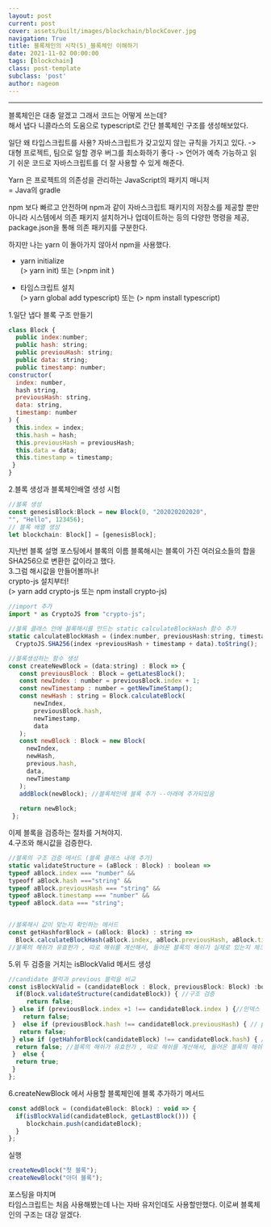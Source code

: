 ```yaml
---
layout: post
current: post
cover: assets/built/images/blockchain/blockCover.jpg
navigation: True
title: 블록체인의 시작(5)_블록체인 이해하기 
date: 2021-11-02 00:00:00
tags: [blockchain]
class: post-template
subclass: 'post'
author: nageom
---
```

* * *
블록체인은 대충 알겠고 그래서 코드는 어떻게 쓰는데? <br>
해서 냅다 니콜라스의 도움으로 typescript로 간단 블록체인 구조를 생성해보았다. 

일단 왜 타입스크립트를 사용? 
자바스크립트가 갖고있지 않는 규칙을 가지고 있다. 
-> 대형 프로젝트, 팀으로 일할 경우 버그를 최소화하기 좋다
-> 언어가 예측 가능하고 읽기 쉬운 코드로 자바스크립트를 더 잘 사용할 수 있게 해준다. 

Yarn 은 프로젝트의 의존성을 관리하는 JavaScript의 패키지 매니저<br>
= Java의 gradle 

npm 보다 빠르고 안전하며 npm과 같이 자바스크립트 패키지의 저장소를 제공할 뿐만 아니라
시스템에서 의존 패키지 설치하거나 업데이트하는 등의 다양한 명령을 제공, package.json을 통해 의존 패키지를 구분한다. 

하지만 나는 yarn 이 돌아가지 않아서 npm을 사용했다. <br>
* yarn initialize <br>
(> yarn init) 또는 
(>npm init ) <br>


* 타임스크립트 설치  <br>
  (> yarn global add typescript) 
또는
  (> npm install typescript)

1.일단 냅다 블록 구조 만들기
~~~ javascript
class Block {
  public index:number;
  public hash: string;
  public previouHash: string;
  public data: string;
  public timestamp: number;
constructor(
  index: number,
  hash string,
  previousHash: string,
  data: string,
  timestamp: number
) { 
  this.index = index;
  this.hash = hash;
  this.previousHash = previousHash;
  this.data = data;
  this.timestamp = timestamp;
 }
}

~~~
2.블록 생성과 블록체인배열 생성 시험 
~~~ javascript
//블록 생성
const genesisBlock:Block = new Block(0, "202020202020", 
"", "Hello", 123456);
// 블록 배열 생성 
let blockchain: Block[] = [genesisBlock];
~~~

지난번 블록 설명 포스팅에서 블록의 이름 블록해시는 블록이 가진 여러요소들의 합을 SHA256으로 변환한 값이라고 했다.<br>
3.그럼 해시값을 만들어볼까나!<br>
 crypto-js 설치부터!<br>
(> yarn add crypto-js 또는 npm install crypto-js)
~~~ javascript
//import 추가
import * as CryptoJS from "crypto-js";

//블록 클래스 안에 블록해시를 만드는 static calculateBlockHash 함수 추가  
static calculateBlockHash = (index:number, previousHash:string, timestamp:number, data: string ) : string => 
  CryptoJS.SHA256(index +previousHash + timestamp + data).toString();

//블록생성하는 함수 생성 
const createNewBlock = (data:string) : Block => {
   const previousBlock : Block = getLatesBlock();
   const newIndex : number = previousBlock.index + 1;
   const newTimestamp : number = getNewTimeStamp();
   const newHash : string = Block.calculateBlock(
       newIndex,
       previousBlock.hash, 
       newTimestamp, 
       data
   );
   const newBlock : Block = new Block(
     newIndex, 
     newHash,  
     previous.hash,
     data,
     newTimestamp 
   );
   addBlock(newBlock); //블록체인에 블록 추가 --아래에 추가되있음
   
   return newBlock;
 };

~~~

이제 블록을 검증하는 절차를 거쳐야지.<br>
4.구조와 해시값을 검증한다. 
~~~ javascript
//블록의 구조 검증 메서드 (블록 클래스 내에 추가) 
static validateStructure = (aBlock : Block) : boolean => 
typeof aBlock.index === "number" && 
typeoff aBlock.hash ==="string" && 
typeof aBlock.previousHash === "string" &&
typeof aBlock.timestamp === "number" &&
typeof aBlock.data === "string";


//블록해시 값이 맞는지 확인하는 메서드 
const getHashforBlock = (aBlock: Block) : string => 
  Block.calculateBlockHash(aBlock.index, aBlock.previousHash, aBlock.timestamp, aBlock.data);
//블록의 해쉬가 유효한가 , 따로 해쉬를 계산해서, 들어온 블록의 해쉬가 실제로 있는지 체크
~~~
5.위 두 검증을 거치는 isBlockValid 메서드 생성
~~~ javascript
//candidate 블럭과 previous 블럭을 비교 
const isBlockValid = (candidateBlock : Block, previousBlock: Block) :boolean => {  
  if(Block.validateStructure(candidateBlock)) { //구조 검증 
     return false;
 } else if (previousBlock.index +1 !== candidateBlock.index ) {//인덱스 검증 
    return false;
 }  else if (previousBlock.hash !== candidateBlock.previousHash) { // preHash 검증
   return false;
 } else if (getHahforBlock(candidateBlock) !== candidateBlock.hash) { // 현 블록해시 검증 
  return false; //블록의 해쉬가 유효한가 , 따로 해쉬를 계산해서, 들어온 블록의 해쉬가 실제로 있는지 체크
 }  else {
  return true;
 }
};
~~~

6.createNewBlock 에서 사용할 블록체인에 블록 추가하기 메서드 
~~~ javascript
const addBlock = (condidateBlock: Block) : void => {
  if(isBlockValid(candidateBlock, getLastBlock())) {
     blockchain.push(candidateBlock);
  }
};

~~~
실행
~~~ javascript
createNewBlock("첫 블록");
createNewBlock("아더 블록");
~~~

포스팅을 마치며<br>
타임스크립트는 처음 사용해봤는데 나는 자바 유저인데도
사용할만했다. 이로써 블록체인의 구조는 대강 알겠다. 




